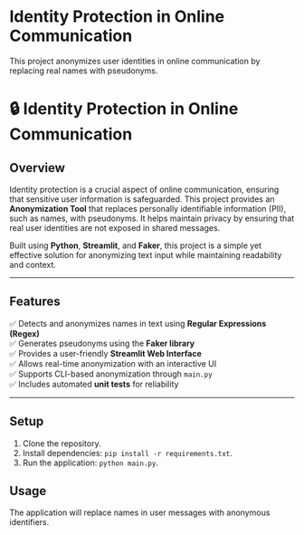 # Identity Protection in Online Communication

This project anonymizes user identities in online communication by replacing real names with pseudonyms.

# 🔒 Identity Protection in Online Communication  

## **Overview**  
Identity protection is a crucial aspect of online communication, ensuring that sensitive user information is safeguarded. This project provides an **Anonymization Tool** that replaces personally identifiable information (PII), such as names, with pseudonyms. It helps maintain privacy by ensuring that real user identities are not exposed in shared messages.  

Built using **Python**, **Streamlit**, and **Faker**, this project is a simple yet effective solution for anonymizing text input while maintaining readability and context.  

---

## **Features**  
✅ Detects and anonymizes names in text using **Regular Expressions (Regex)**  
✅ Generates pseudonyms using the **Faker library**  
✅ Provides a user-friendly **Streamlit Web Interface**  
✅ Allows real-time anonymization with an interactive UI  
✅ Supports CLI-based anonymization through `main.py`  
✅ Includes automated **unit tests** for reliability  

---

## Setup
1. Clone the repository.
2. Install dependencies: `pip install -r requirements.txt`.
3. Run the application: `python main.py`.

## Usage
The application will replace names in user messages with anonymous identifiers.
